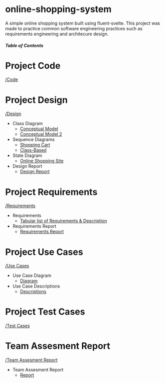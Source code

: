 # online-shopping-system
A simple online shopping system built using fluent-svelte.
This project was made to practice common software engineering practices such as requirements engineering and architecure design.

##### Table of Contents  

# Project Code
[/Code](/Code)

# Project Design
[/Design](/Design)
  - Class Diagram
    - [Conceptual Model](/Design/Class%20model.pdf)
    - [Conceptual Model 2](/Design/Conceptual%20Model2.jpg)
  - Sequence Diagrams
    - [Shopping Cart](/Design/Cart-Management-Sequence-Diagram.pdf)
    - [Class-Based](/Design/Sequence%20Diagram%20Final1.jpg)
  - State Diagram
    - [Online Shopping Site](/Design/State%20Diagram%20-%20Payment.jpg)
  - Design Report
    - [Design Report](/Design/Design%20Review%20Report.pdf)

# Project Requirements
[/Requirements](/Requirements)
  - Requirements
    - [Tabular list of Requirements & Description](/Requirements/Tabular%20List%20of%20Requirements.pdf)
  - Requirements Report
    - [Requirements Report](/Requirements/Requirement%20Report.pdf)

# Project Use Cases
[/Use Cases](/Use%20Cases)
  - Use Case Diagram
    - [Diagram](/Use%20Cases/Requirement%20Diagram%20and%20Use%20Case1.jpg)
  - Use Case Descriptions
    - [Descriptions](/Use%20Cases/Use%20Case%20Description.pdf)

# Project Test Cases
[/Test Cases](/Test%20Case)

# Team Assesment Report
[/Team Assesment Report](/Team%20Assesment%20Report)
  - Team Assesment Report
    - [Report](/Team%20Assesment%20Report/Tabular%20List%20of%20Requirements.pdf)
